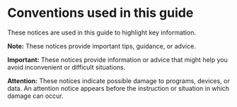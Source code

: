 # Conventions used in this guide

These notices are used in this guide to highlight key information.

**Note:** These notices provide important tips, guidance, or advice.

**Important:** These notices provide information or advice that might help you avoid inconvenient or difficult situations.

**Attention:** These notices indicate possible damage to programs, devices, or data. An attention notice appears before the instruction or situation in which damage can occur.

